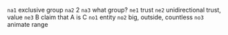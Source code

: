 `na1` exclusive group
`na2` 2
`na3` what group?
`ne1` trust
`ne2` unidirectional trust, value
`ne3` B claim that A is C
`no1` entity
`no2` big, outside, countless
`no3` animate range
